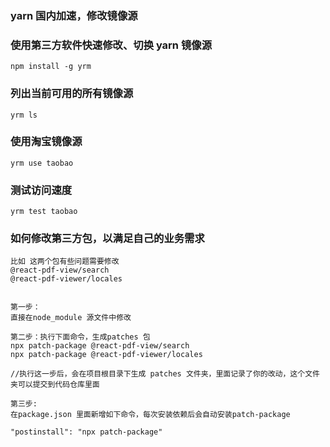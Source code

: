 ### yarn 国内加速，修改镜像源


### 使用第三方软件快速修改、切换 yarn 镜像源
```
npm install -g yrm
```

### 列出当前可用的所有镜像源
```
yrm ls
```

### 使用淘宝镜像源
```
yrm use taobao
```

### 测试访问速度
```
yrm test taobao
```


### 如何修改第三方包，以满足自己的业务需求
```
比如 这两个包有些问题需要修改
@react-pdf-view/search
@react-pdf-viewer/locales


第一步：
直接在node_module 源文件中修改

第二步：执行下面命令，生成patches 包
npx patch-package @react-pdf-view/search
npx patch-package @react-pdf-viewer/locales

//执行这一步后，会在项目根目录下生成 patches 文件夹，里面记录了你的改动，这个文件夹可以提交到代码仓库里面

第三步:
在package.json 里面新增如下命令，每次安装依赖后会自动安装patch-package

"postinstall": "npx patch-package" 
```